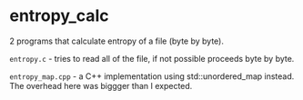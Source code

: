 # entropy_calc
2 programs that calculate entropy of a file (byte by byte).

`entropy.c` - tries to read all of the file, if not possible proceeds byte by byte.

`entropy_map.cpp` - a C++ implementation using std::unordered_map instead. The overhead here was biggger than I expected.
